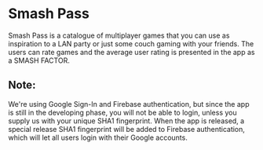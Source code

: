 # Smash Pass
Smash Pass is a catalogue of multiplayer games that you can use as inspiration to a LAN party or just some couch gaming with your friends.
The users can rate games and the average user rating is presented in the app as a SMASH FACTOR.

## Note:
We're using Google Sign-In and Firebase authentication, but since the app is still in the developing phase, you will not be able to login, unless you supply us with your unique SHA1 fingerprint. When the app is released, a special release SHA1 fingerprint will be added to Firebase authentication, which will let all users login with their Google accounts.
